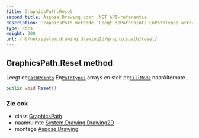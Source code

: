 ```yaml
---
title: GraphicsPath.Reset
second_title: Aspose.Drawing voor .NET API-referentie
description: GraphicsPath methode. Leegt dePathPoints EnPathTypes arrays en stelt deFillMode naarAlternate .
type: docs
weight: 300
url: /nl/net/system.drawing.drawing2d/graphicspath/reset/
---
```

## GraphicsPath.Reset method

Leegt de[`PathPoints`](../pathpoints/) En[`PathTypes`](../pathtypes/) arrays en stelt de[`FillMode`](../../fillmode/) naarAlternate .

```csharp
public void Reset()
```

### Zie ook

* class [GraphicsPath](../)
* naamruimte [System.Drawing.Drawing2D](../../graphicspath/)
* montage [Aspose.Drawing](../../../)


